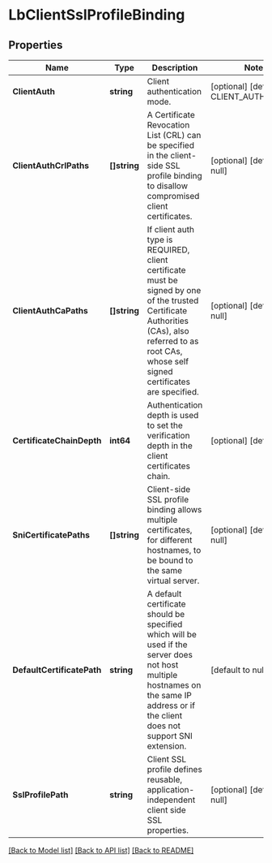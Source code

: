 # LbClientSslProfileBinding

## Properties
Name | Type | Description | Notes
------------ | ------------- | ------------- | -------------
**ClientAuth** | **string** | Client authentication mode. | [optional] [default to CLIENT_AUTH.IGNORE]
**ClientAuthCrlPaths** | **[]string** | A Certificate Revocation List (CRL) can be specified in the client-side SSL profile binding to disallow compromised client certificates.  | [optional] [default to null]
**ClientAuthCaPaths** | **[]string** | If client auth type is REQUIRED, client certificate must be signed by one of the trusted Certificate Authorities (CAs), also referred to as root CAs, whose self signed certificates are specified.  | [optional] [default to null]
**CertificateChainDepth** | **int64** | Authentication depth is used to set the verification depth in the client certificates chain.  | [optional] [default to 3]
**SniCertificatePaths** | **[]string** | Client-side SSL profile binding allows multiple certificates, for different hostnames, to be bound to the same virtual server.  | [optional] [default to null]
**DefaultCertificatePath** | **string** | A default certificate should be specified which will be used if the server does not host multiple hostnames on the same IP address or if the client does not support SNI extension.  | [default to null]
**SslProfilePath** | **string** | Client SSL profile defines reusable, application-independent client side SSL properties.  | [optional] [default to null]

[[Back to Model list]](../README.md#documentation-for-models) [[Back to API list]](../README.md#documentation-for-api-endpoints) [[Back to README]](../README.md)

